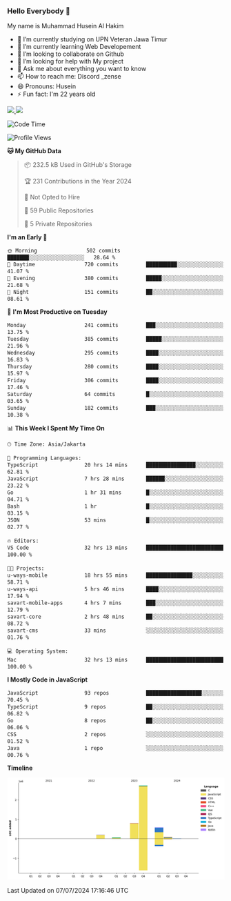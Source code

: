 ### Hello Everybody 👋

My name is Muhammad Husein Al Hakim

- 🔭 I’m currently studying on UPN Veteran Jawa Timur
- 🌱 I’m currently learning Web Developement
- 👯 I’m looking to collaborate on Github
- 🤔 I’m looking for help with My project
- 💬 Ask me about everything you want to know
- 📫 How to reach me: Discord _zense
- 😄 Pronouns: Husein
- ⚡ Fun fact: I'm 22 years old

<p align="left">
<a href="https://github.com/huseinhq">
  <img height="180em" src="https://github-readme-stats-eight-theta.vercel.app/api?username=huseinhq&show_icons=true&theme=algolia&include_all_commits=true&count_private=true"/>
  <img height="180em" src="https://github-readme-stats-eight-theta.vercel.app/api/top-langs/?username=huseinhq&layout=compact&langs_count=8&theme=algolia"/>
</a>
</p>

<!--START_SECTION:waka-->
![Code Time](http://img.shields.io/badge/Code%20Time-1%2C131%20hrs%2027%20mins-blue)

![Profile Views](http://img.shields.io/badge/Profile%20Views-0-blue)

**🐱 My GitHub Data** 

> 📦 232.5 kB Used in GitHub's Storage 
 > 
> 🏆 231 Contributions in the Year 2024
 > 
> 🚫 Not Opted to Hire
 > 
> 📜 59 Public Repositories 
 > 
> 🔑 5 Private Repositories 
 > 
**I'm an Early 🐤** 

```text
🌞 Morning                502 commits         ███████░░░░░░░░░░░░░░░░░░   28.64 % 
🌆 Daytime                720 commits         ██████████░░░░░░░░░░░░░░░   41.07 % 
🌃 Evening                380 commits         █████░░░░░░░░░░░░░░░░░░░░   21.68 % 
🌙 Night                  151 commits         ██░░░░░░░░░░░░░░░░░░░░░░░   08.61 % 
```
📅 **I'm Most Productive on Tuesday** 

```text
Monday                   241 commits         ███░░░░░░░░░░░░░░░░░░░░░░   13.75 % 
Tuesday                  385 commits         █████░░░░░░░░░░░░░░░░░░░░   21.96 % 
Wednesday                295 commits         ████░░░░░░░░░░░░░░░░░░░░░   16.83 % 
Thursday                 280 commits         ████░░░░░░░░░░░░░░░░░░░░░   15.97 % 
Friday                   306 commits         ████░░░░░░░░░░░░░░░░░░░░░   17.46 % 
Saturday                 64 commits          █░░░░░░░░░░░░░░░░░░░░░░░░   03.65 % 
Sunday                   182 commits         ███░░░░░░░░░░░░░░░░░░░░░░   10.38 % 
```


📊 **This Week I Spent My Time On** 

```text
🕑︎ Time Zone: Asia/Jakarta

💬 Programming Languages: 
TypeScript               20 hrs 14 mins      ████████████████░░░░░░░░░   62.81 % 
JavaScript               7 hrs 28 mins       ██████░░░░░░░░░░░░░░░░░░░   23.22 % 
Go                       1 hr 31 mins        █░░░░░░░░░░░░░░░░░░░░░░░░   04.71 % 
Bash                     1 hr                █░░░░░░░░░░░░░░░░░░░░░░░░   03.15 % 
JSON                     53 mins             █░░░░░░░░░░░░░░░░░░░░░░░░   02.77 % 

🔥 Editors: 
VS Code                  32 hrs 13 mins      █████████████████████████   100.00 % 

🐱‍💻 Projects: 
u-ways-mobile            18 hrs 55 mins      ███████████████░░░░░░░░░░   58.71 % 
u-ways-api               5 hrs 46 mins       ████░░░░░░░░░░░░░░░░░░░░░   17.94 % 
savart-mobile-apps       4 hrs 7 mins        ███░░░░░░░░░░░░░░░░░░░░░░   12.79 % 
savart-core              2 hrs 48 mins       ██░░░░░░░░░░░░░░░░░░░░░░░   08.72 % 
savart-cms               33 mins             ░░░░░░░░░░░░░░░░░░░░░░░░░   01.76 % 

💻 Operating System: 
Mac                      32 hrs 13 mins      █████████████████████████   100.00 % 
```

**I Mostly Code in JavaScript** 

```text
JavaScript               93 repos            ██████████████████░░░░░░░   70.45 % 
TypeScript               9 repos             ██░░░░░░░░░░░░░░░░░░░░░░░   06.82 % 
Go                       8 repos             ██░░░░░░░░░░░░░░░░░░░░░░░   06.06 % 
CSS                      2 repos             ░░░░░░░░░░░░░░░░░░░░░░░░░   01.52 % 
Java                     1 repo              ░░░░░░░░░░░░░░░░░░░░░░░░░   00.76 % 
```



**Timeline**

![Lines of Code chart](https://raw.githubusercontent.com/HuseinHQ/HuseinHQ/main/assets/bar_graph.png)


 Last Updated on 07/07/2024 17:16:46 UTC
<!--END_SECTION:waka-->
